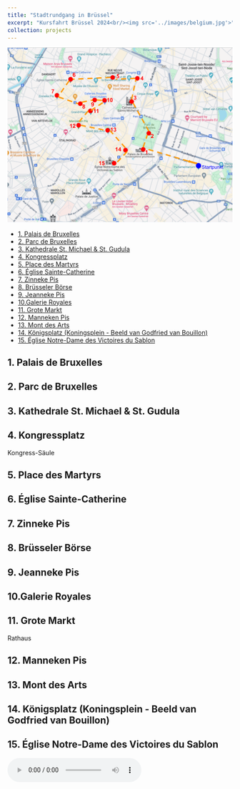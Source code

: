 ```yaml
---
title: "Stadtrundgang in Brüssel"
excerpt: "Kursfahrt Brüssel 2024<br/><img src='../images/belgium.jpg'>"
collection: projects
---
```


![Karte](/images/karte-bruessel.png)


- [1. Palais de Bruxelles](#1-palais-de-bruxelles)
- [2. Parc de Bruxelles](#2-parc-de-bruxelles)
- [3. Kathedrale St. Michael \& St. Gudula](#3-kathedrale-st-michael--st-gudula)
- [4. Kongressplatz](#4-kongressplatz)
- [5. Place des Martyrs](#5-place-des-martyrs)
- [6. Église Sainte-Catherine](#6-église-sainte-catherine)
- [7. Zinneke Pis](#7-zinneke-pis)
- [8. Brüsseler Börse](#8-brüsseler-börse)
- [9. Jeanneke Pis](#9-jeanneke-pis)
- [10.Galerie Royales](#10galerie-royales)
- [11. Grote Markt](#11-grote-markt)
- [12. Manneken Pis](#12-manneken-pis)
- [13. Mont des Arts](#13-mont-des-arts)
- [14. Königsplatz (Koningsplein - Beeld van Godfried van Bouillon)](#14-königsplatz-koningsplein---beeld-van-godfried-van-bouillon)
- [15. Église Notre-Dame des Victoires du Sablon](#15-église-notre-dame-des-victoires-du-sablon)


## 1. Palais de Bruxelles

## 2. Parc de Bruxelles

## 3. Kathedrale St. Michael & St. Gudula

## 4. Kongressplatz
Kongress-Säule

## 5. Place des Martyrs

## 6. Église Sainte-Catherine

## 7. Zinneke Pis

## 8. Brüsseler Börse

## 9. Jeanneke Pis

## 10.Galerie Royales

## 11. Grote Markt
Rathaus

## 12. Manneken Pis

## 13. Mont des Arts

## 14. Königsplatz (Koningsplein - Beeld van Godfried van Bouillon)

## 15. Église Notre-Dame des Victoires du Sablon

<audio controls>
    <source src="{{ '/assets/audio/audio-celina.mp3' | relative_url }}" type="audio/mpeg">
    <source src="{{ '/assets/audio/audio-celina.mp3' | relative_url }}" type="audio/ogg">
    Your browser does not support the audio element.
</audio>